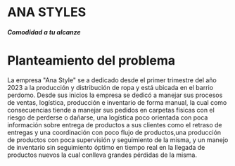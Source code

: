 <html>
    <body>
        <div class="titulo">
            <h1>ANA STYLES</h1>
            <h5>Comodidad a tu alcanze</h5>
        </div>
        <div class="container">
            <div class="title_obje">
                <h1>Planteamiento del problema</h1>
                <p>La empresa "Ana Style" se a dedicado desde el primer trimestre del año 2023 a la producción y distribución de ropa y está ubicada en el barrio perdomo.
 Desde sus inicios la empresa se dedicó a manejar sus procesos de ventas, logística, producción e inventario de forma manual, la cual como consecuencias tiende a manejar sus pedidos en carpetas físicas con el riesgo de perderse o dañarse, una logística poco orientada con poca información sobre entrega de productos a sus clientes como el retraso de entregas y una coordinación con poco flujo de productos,una producción de productos con poca supervisión y seguimiento de la misma, y un manejo de inventario sin seguimiento óptimo en tiempo real en la llegada de productos nuevos la cual conlleva grandes pérdidas de la misma.
</p>
            </div>
        </div>
    </body>
</html>
